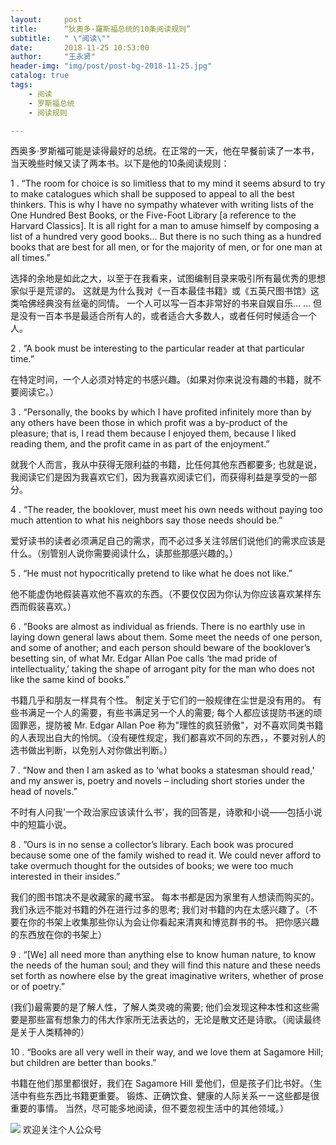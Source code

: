 ```yaml
---
layout:     post
title:      “狄奧多·羅斯福总统的10条阅读规则”
subtitle:   " \"阅读\""
date:       2018-11-25 10:53:00
author:     "王永贤"
header-img: "img/post/post-bg-2018-11-25.jpg"
catalog: true
tags:
    - 阅读
    - 罗斯福总统
    - 阅读规则

---
```


西奥多·罗斯福可能是读得最好的总统。在正常的一天，他在早餐前读了一本书，当天晚些时候又读了两本书。以下是他的10条阅读规则：



1 . “The room for choice is so limitless that to my mind it seems absurd to try to make catalogues which shall be supposed to appeal to all the best thinkers. This is why I have no sympathy whatever with writing lists of the One Hundred Best Books, or the Five-Foot Library [a reference to the Harvard Classics]. It is all right for a man to amuse himself by composing a list of a hundred very good books… But there is no such thing as a hundred books that are best for all men, or for the majority of men, or for one man at all times.”

选择的余地是如此之大，以至于在我看来，试图编制目录来吸引所有最优秀的思想家似乎是荒谬的。 这就是为什么我对《一百本最佳书籍》或《五英尺图书馆》这类哈佛经典没有丝毫的同情。 一个人可以写一百本非常好的书来自娱自乐... ... 但是没有一百本书是最适合所有人的，或者适合大多数人，或者任何时候适合一个人。



2 . “A book must be interesting to the particular reader at that particular time.”

在特定时间，一个人必须对特定的书感兴趣。（如果对你来说没有趣的书籍，就不要阅读它。）

3 . “Personally, the books by which I have profited infinitely more than by any others have been those in which profit was a by-product of the pleasure; that is, I read them because I enjoyed them, because I liked reading them, and the profit came in as part of the enjoyment.”

就我个人而言，我从中获得无限利益的书籍，比任何其他东西都要多; 也就是说，我阅读它们是因为我喜欢它们，因为我喜欢阅读它们，而获得利益是享受的一部分。

4 . “The reader, the booklover, must meet his own needs without paying too much attention to what his neighbors say those needs should be.”

爱好读书的读者必须满足自己的需求，而不必过多关注邻居们说他们的需求应该是什么。（别管别人说你需要阅读什么，读那些那感兴趣的。）

5 . “He must not hypocritically pretend to like what he does not like.”

他不能虚伪地假装喜欢他不喜欢的东西。（不要仅仅因为你认为你应该喜欢某样东西而假装喜欢。）

6 . “Books are almost as individual as friends. There is no earthly use in laying down general laws about them. Some meet the needs of one person, and some of another; and each person should beware of the booklover’s besetting sin, of what Mr. Edgar Allan Poe calls ‘the mad pride of intellectuality,’ taking the shape of arrogant pity for the man who does not like the same kind of books.”

书籍几乎和朋友一样具有个性。 制定关于它们的一般规律在尘世是没有用的。 有些书满足一个人的需要，有些书满足另一个人的需要; 每个人都应该提防书迷的顽固罪恶，提防被 Mr. Edgar Allan Poe 称为"理性的疯狂骄傲"，对不喜欢同类书籍的人表现出自大的怜悯。（没有硬性规定，我们都喜欢不同的东西，，不要对别人的选书做出判断，以免别人对你做出判断。）

7 . “Now and then I am asked as to ‘what books a statesman should read,’ and my answer is, poetry and novels – including short stories under the head of novels.”

不时有人问我'一个政治家应该读什么书'，我的回答是，诗歌和小说——包括小说中的短篇小说。

8 . ”Ours is in no sense a collector’s library. Each book was procured because some one of the family wished to read it. We could never afford to take overmuch thought for the outsides of books; we were too much interested in their insides.”

 我们的图书馆决不是收藏家的藏书室。 每本书都是因为家里有人想读而购买的。 我们永远不能对书籍的外在进行过多的思考; 我们对书籍的内在太感兴趣了。（不要在你的书架上收集那些你认为会让你看起来清爽和博览群书的书。 把你感兴趣的东西放在你的书架上）

9 . “[We] all need more than anything else to know human nature, to know the needs of the human soul; and they will find this nature and these needs set forth as nowhere else by the great imaginative writers, whether of prose or of poetry.”

(我们)最需要的是了解人性，了解人类灵魂的需要; 他们会发现这种本性和这些需要是那些富有想象力的伟大作家所无法表达的，无论是散文还是诗歌。（阅读最终是关于人类精神的）

10 . “Books are all very well in their way, and we love them at Sagamore Hill; but children are better than books.”

书籍在他们那里都很好，我们在 Sagamore Hill 爱他们，但是孩子们比书好。（生活中有些东西比书籍更重要。 锻炼、正确饮食、健康的人际关系ーー这些都是很重要的事情。 当然，尽可能多地阅读，但不要忽视生活中的其他领域。）

![](https://ws2.sinaimg.cn/large/006y8mN6ly1g776ekltnej30760760t7.jpg)
欢迎关注个人公众号